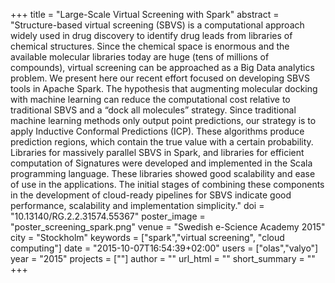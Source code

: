 +++
title = "Large-Scale Virtual Screening with Spark"
abstract = "Structure-based virtual screening (SBVS) is a computational approach widely used in drug discovery to identify drug leads from libraries of chemical structures. Since the chemical space is enormous and the available molecular libraries today are huge (tens of millions of compounds), virtual screening can be approached as a Big Data analytics problem. We present here our recent effort focused on developing SBVS tools in Apache Spark. The hypothesis that augmenting molecular docking with machine learning can reduce the computational cost relative to traditional SBVS and a “dock all molecules” strategy. Since traditional machine learning methods only output point predictions, our strategy is to apply Inductive Conformal Predictions (ICP). These algorithms produce prediction regions, which contain the true value with a certain probability. Libraries for massively parallel SBVS in Spark, and libraries for efficient computation of Signatures were developed and implemented in the Scala programming language. These libraries showed good scalability and ease of use in the applications. The initial stages of combining these components in the development of cloud-ready pipelines for SBVS indicate good performance, scalability and implementation simplicity."
doi = "10.13140/RG.2.2.31574.55367"
poster_image = "poster_screening_spark.png"
venue = "Swedish e-Science Academy 2015"
city = "Stockholm"
keywords = ["spark","virtual screening", "cloud computing"]
date = "2015-10-07T16:54:39+02:00"
users = ["olas","valyo"]
year = "2015"
projects = [""]
author = ""
url_html = ""
short_summary = ""
+++

